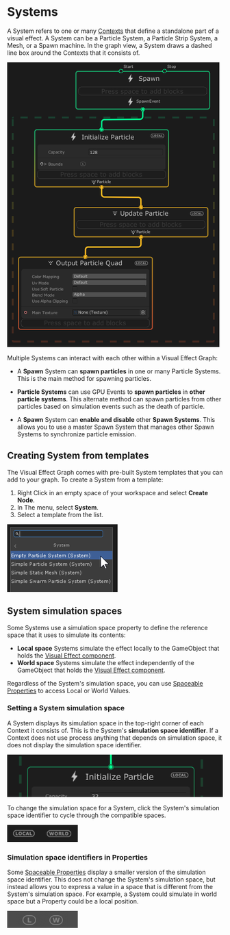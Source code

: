 # Systems

A System refers to one or many [Contexts](Contexts.md) that define a standalone part of a visual effect. A System can be a Particle System, a Particle Strip System, a Mesh, or a Spawn machine. In the graph view, a System draws a dashed line box around the Contexts that it consists of.

![](Images/SystemDrawBox.png)

Multiple Systems can interact with each other within a Visual Effect Graph:

* A **Spawn** System can **spawn particles** in one or many Particle Systems. This is the main method for spawning particles.

* **Particle Systems** can use GPU Events to **spawn particles** in **other particle systems**. This alternate method can spawn particles from other particles based on simulation events such as the death of particle.

* A **Spawn** System can **enable and disable** other **Spawn Systems**. This allows you to use a master Spawn System that manages other Spawn Systems to synchronize particle emission.


## Creating System from templates

The Visual Effect Graph comes with pre-built System templates that you can add to your graph. To create a System from a template:

1.  Right Click in an empty space of your workspace and select **Create Node**.
2.  In The menu, select **System**.
3.  Select a template from the list.

![](Images/SystemAddTemplate.png)

## System simulation spaces

Some Systems use a simulation space property to define the reference space that it uses to simulate its contents:

* **Local space** Systems simulate the effect locally to the GameObject that holds the [Visual Effect component](VisualEffectComponent.md).
* **World space** Systems simulate the effect independently of the GameObject that holds the [Visual Effect component](VisualEffectComponent.md).

Regardless of the System's simulation space, you can use [Spaceable Properties](Properties.md#spaceable-properties) to access Local or World Values.

### Setting a System simulation space

A System displays its simulation space in the top-right corner of each Context it consists of. This is the System's **simulation space identifier**. If a Context does not use process anything that depends on simulation space, it does not display the simulation space identifier.

![](Images/SystemSpaceIdentifier.png)

To change the simulation space for a System, click the System's simulation space identifier to cycle through the compatible spaces.

![](Images/SystemSpaceLocalWorld.png)

### Simulation space identifiers in Properties

Some [Spaceable Properties](Properties.md) display a smaller version of the simulation space identifier. This does not change the System's simulation space, but instead allows you to express a value in a space that is different from the System's simulation space. For example, a System could simulate in world space but a Property could be a local position.

![](Images/SystemSpaceLocalWorldSmall.png)